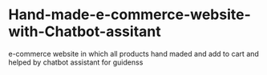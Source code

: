 # Hand-made-e-commerce-website-with-Chatbot-assitant
e-commerce website in which all products hand maded and add to cart and helped by chatbot assistant for guidenss
